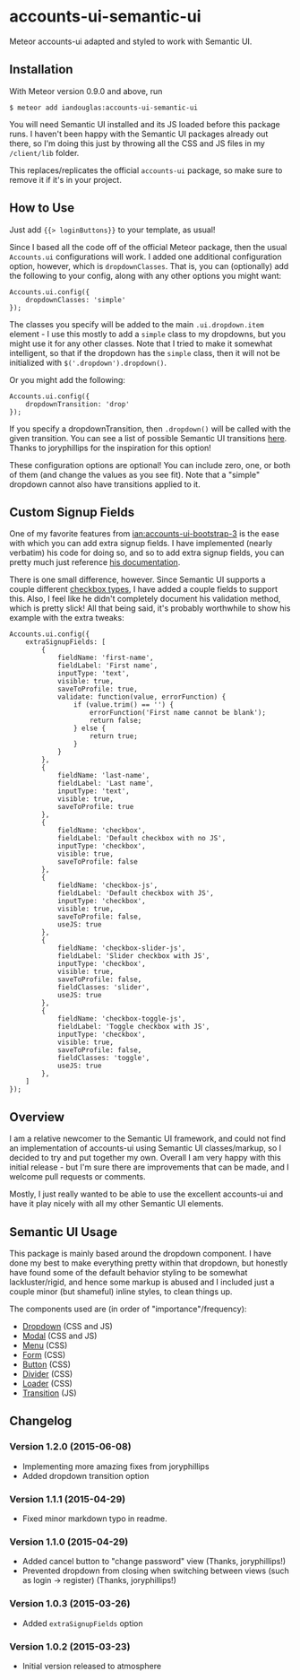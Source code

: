 # accounts-ui-semantic-ui

Meteor accounts-ui adapted and styled to work with Semantic UI.

## Installation

With Meteor version 0.9.0 and above, run

	$ meteor add iandouglas:accounts-ui-semantic-ui

You will need Semantic UI installed and its JS loaded before this package runs. I haven't been happy with the Semantic UI packages already out there, so I'm doing this just by throwing all the CSS and JS files in my `/client/lib` folder.

This replaces/replicates the official `accounts-ui` package, so make sure to remove it if it's in your project.

## How to Use

Just add `{{> loginButtons}}` to your template, as usual!

Since I based all the code off of the official Meteor package, then the usual `Accounts.ui` configurations will work. I added one additional configuration option, however, which is `dropdownClasses`. That is, you can (optionally) add the following to your config, along with any other options you might want:

	Accounts.ui.config({
		dropdownClasses: 'simple'
	});

The classes you specify will be added to the main `.ui.dropdown.item` element - I use this mostly to add a `simple` class to my dropdowns, but you might use it for any other classes. Note that I tried to make it somewhat intelligent, so that if the dropdown has the `simple` class, then it will not be initialized with `$('.dropdown').dropdown()`.

Or you might add the following:

	Accounts.ui.config({
		dropdownTransition: 'drop'
	});

If you specify a dropdownTransition, then `.dropdown()` will be called with the given transition. You can see a list of possible Semantic UI transitions [here](http://semantic-ui.com/modules/transition.html). Thanks to joryphillips for the inspiration for this option!

These configuration options are optional! You can include zero, one, or both of them (and change the values as you see fit). Note that a "simple" dropdown cannot also have transitions applied to it.

## Custom Signup Fields

One of my favorite features from [ian:accounts-ui-bootstrap-3](https://github.com/ianmartorell/meteor-accounts-ui-bootstrap-3) is the ease with which you can add extra signup fields. I have implemented (nearly verbatim) his code for doing so, and so to add extra signup fields, you can pretty much just reference [his documentation](https://github.com/ianmartorell/meteor-accounts-ui-bootstrap-3#custom-signup-options).

There is one small difference, however. Since Semantic UI supports a couple different [checkbox types](http://semantic-ui.com/modules/checkbox.html), I have added a couple fields to support this. Also, I feel like he didn't completely document his validation method, which is pretty slick! All that being said, it's probably worthwhile to show his example with the extra tweaks:

	Accounts.ui.config({
		extraSignupFields: [
			{
				fieldName: 'first-name',
				fieldLabel: 'First name',
				inputType: 'text',
				visible: true,
				saveToProfile: true,
				validate: function(value, errorFunction) {
					if (value.trim() == '') {
						errorFunction('First name cannot be blank');
						return false;
					} else {
						return true;
					}
				}
			},
			{
				fieldName: 'last-name',
				fieldLabel: 'Last name',
				inputType: 'text',
				visible: true,
				saveToProfile: true
			},
			{
				fieldName: 'checkbox',
				fieldLabel: 'Default checkbox with no JS',
				inputType: 'checkbox',
				visible: true,
				saveToProfile: false
			},
			{
				fieldName: 'checkbox-js',
				fieldLabel: 'Default checkbox with JS',
				inputType: 'checkbox',
				visible: true,
				saveToProfile: false,
				useJS: true
			},
			{
				fieldName: 'checkbox-slider-js',
				fieldLabel: 'Slider checkbox with JS',
				inputType: 'checkbox',
				visible: true,
				saveToProfile: false,
				fieldClasses: 'slider',
				useJS: true
			},
			{
				fieldName: 'checkbox-toggle-js',
				fieldLabel: 'Toggle checkbox with JS',
				inputType: 'checkbox',
				visible: true,
				saveToProfile: false,
				fieldClasses: 'toggle',
				useJS: true
			},
		]
	});

## Overview

I am a relative newcomer to the Semantic UI framework, and could not find an implementation of accounts-ui using Semantic UI classes/markup, so I decided to try and put together my own. Overall I am very happy with this initial release - but I'm sure there are improvements that can be made, and I welcome pull requests or comments.

Mostly, I just really wanted to be able to use the excellent accounts-ui and have it play nicely with all my other Semantic UI elements.

## Semantic UI Usage

This package is mainly based around the dropdown component. I have done my best to make everything pretty within that dropdown, but honestly have found some of the default behavior styling to be somewhat lackluster/rigid, and hence some markup is abused and I included just a couple minor (but shameful) inline styles, to clean things up.

The components used are (in order of "importance"/frequency):

* [Dropdown](http://semantic-ui.com/modules/dropdown.html) (CSS and JS)
* [Modal](http://semantic-ui.com/modules/modal.html) (CSS and JS)
* [Menu](http://semantic-ui.com/collections/menu.html) (CSS)
* [Form](http://semantic-ui.com/collections/form.html) (CSS)
* [Button](http://semantic-ui.com/elements/button.html) (CSS)
* [Divider](http://semantic-ui.com/elements/divider.html) (CSS)
* [Loader](http://semantic-ui.com/elements/loader.html) (CSS)
* [Transition](http://semantic-ui.com/modules/transition.html) (JS)

## Changelog

### Version 1.2.0 (2015-06-08)
* Implementing more amazing fixes from joryphillips
* Added dropdown transition option

### Version 1.1.1 (2015-04-29)
* Fixed minor markdown typo in readme.

### Version 1.1.0 (2015-04-29)
* Added cancel button to "change password" view (Thanks, joryphillips!)
* Prevented dropdown from closing when switching between views (such as login -> register) (Thanks, joryphillips!)

### Version 1.0.3 (2015-03-26)
* Added `extraSignupFields` option

### Version 1.0.2 (2015-03-23)
* Initial version released to atmosphere
